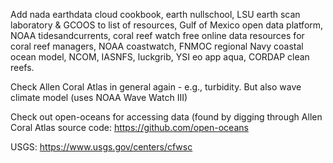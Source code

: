Add nada earthdata cloud cookbook, earth nullschool, LSU earth scan laboratory & GCOOS to list of resources, Gulf of Mexico open data platform, NOAA tidesandcurrents, coral reef watch free online data resources for coral reef managers, NOAA coastwatch, FNMOC regional Navy coastal ocean model, NCOM, IASNFS, luckgrib, YSI eo app aqua, CORDAP clean reefs.

Check Allen Coral Atlas in general again - e.g., turbidity. But also wave climate model (uses NOAA Wave Watch III)

Check out open-oceans for accessing data (found by digging through Allen Coral Atlas source code: https://github.com/open-oceans

USGS: https://www.usgs.gov/centers/cfwsc